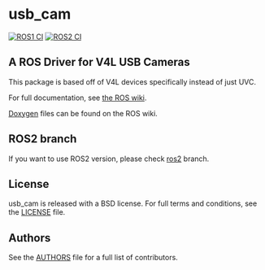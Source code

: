 # usb\_cam 
[![ROS1 CI](https://github.com/ros-drivers/usb_cam/actions/workflows/main.yml/badge.svg)](https://github.com/ros-drivers/usb_cam/actions/workflows/main.yml)
[![ROS2 CI](https://github.com/ros-drivers/usb_cam/actions/workflows/build_test.yml/badge.svg)](https://github.com/ros-drivers/usb_cam/actions/workflows/build_test.yml)

## A ROS Driver for V4L USB Cameras

This package is based off of V4L devices specifically instead of just UVC.

For full documentation, see [the ROS wiki](http://ros.org/wiki/usb_cam).

[Doxygen](http://docs.ros.org/indigo/api/usb_cam/html/) files can be found on the ROS wiki.

## ROS2 branch

If you want to use ROS2 version,
please check [ros2](https://github.com/ros-drivers/usb_cam/tree/ros2) branch.

## License

usb\_cam is released with a BSD license. For full terms and conditions, see the [LICENSE](LICENSE) file.

## Authors

See the [AUTHORS](AUTHORS.md) file for a full list of contributors.
